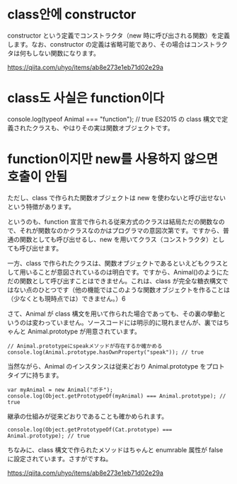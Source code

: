 # class안에 constructor

constructor という定義でコンストラクタ（new 時に呼び出される関数）を定義します。なお、constructor の定義は省略可能であり、その場合はコンストラクタは何もしない関数になります。

https://qiita.com/uhyo/items/ab8e273e1eb71d02e29a

# class도 사실은 function이다

console.log(typeof Animal === "function"); // true
ES2015 の class 構文で定義されたクラスも、やはりその実は関数オブジェクトです。

# function이지만 new를 사용하지 않으면 호출이 안됨

ただし、class で作られた関数オブジェクトは new を使わないと呼び出せないという特徴があります。

というのも、function 宣言で作られる従来方式のクラスは結局ただの関数なので、それが関数なのかクラスなのかはプログラマの意図次第です。ですから、普通の関数としても呼び出せるし、new を用いてクラス（コンストラクタ）としても呼び出せます。

一方、class で作られたクラスは、関数オブジェクトであるといえどもクラスとして用いることが意図されているのは明白です。ですから、Animal()のようにただの関数として呼び出すことはできません。これは、class が完全な糖衣構文ではない点のひとつです（他の機能ではこのような関数オブジェクトを作ることは（少なくとも現時点では）できません。）6

さて、Animal が class 構文を用いて作られた場合であっても、その裏の挙動というのは変わっていません。ソースコードには明示的に現れませんが、裏ではちゃんと Animal.prototype が用意されています。

```
// Animal.prototypeにspeakメソッドが存在するか確かめる
console.log(Animal.prototype.hasOwnProperty("speak")); // true
```

当然ながら、Animal のインスタンスは従来どおり Animal.prototype をプロトタイプに持ちます。

```
var myAnimal = new Animal("ポチ");
console.log(Object.getPrototypeOf(myAnimal) === Animal.prototype); // true
```

継承の仕組みが従来どおりであることも確かめられます。

```
console.log(Object.getPrototypeOf(Cat.prototype) === Animal.prototype); // true
```

ちなみに、class 構文で作られたメソッドはちゃんと enumrable 属性が false に設定されています。さすがですね。

https://qiita.com/uhyo/items/ab8e273e1eb71d02e29a
